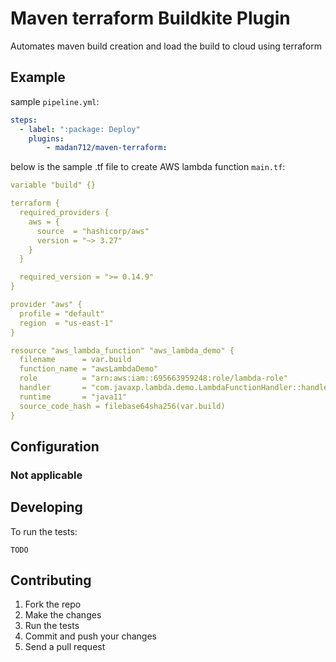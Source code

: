 # Maven terraform Buildkite Plugin

Automates maven build creation and load the build to cloud using terraform

## Example

sample `pipeline.yml`:

```yml
steps:
  - label: ":package: Deploy"
    plugins:
        - madan712/maven-terraform:
```

below is the sample .tf file to create AWS lambda function `main.tf`:

```yml
variable "build" {}

terraform {
  required_providers {
    aws = {
      source  = "hashicorp/aws"
      version = "~> 3.27"
    }
  }

  required_version = ">= 0.14.9"
}

provider "aws" {
  profile = "default"
  region  = "us-east-1"
}

resource "aws_lambda_function" "aws_lambda_demo" {
  filename      = var.build
  function_name = "awsLambdaDemo"
  role          = "arn:aws:iam::695663959248:role/lambda-role"
  handler       = "com.javaxp.lambda.demo.LambdaFunctionHandler::handleRequest"
  runtime       = "java11"
  source_code_hash = filebase64sha256(var.build)
}
```

## Configuration

### Not applicable

## Developing

To run the tests:

```
TODO
```

## Contributing

1. Fork the repo
2. Make the changes
3. Run the tests
4. Commit and push your changes
5. Send a pull request
